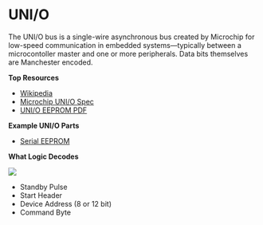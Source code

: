 # UNI/O

The UNI/O bus is a single-wire asynchronous bus created by Microchip for low-speed communication in embedded systems—typically between a microcontoller master and one or more peripherals. Data bits themselves are Manchester encoded.

**Top Resources**

* [Wikipedia](http://en.wikipedia.org/wiki/UNI/O)
* [Microchip UNI/O Spec](http://ww1.microchip.com/downloads/en/devicedoc/22076d.pdf)
* [UNI/O EEPROM PDF](http://ww1.microchip.com/downloads/en/DeviceDoc/DS-22085a.pdf)

**Example UNI/O Parts**

* [Serial EEPROM](http://www.microchip.com/pagehandler/en-us/products/memory/serialEEPROM/home.html)

**What Logic Decodes**

[ ![](https://trello-attachments.s3.amazonaws.com/57215da0d6b19b4ab3609e8c/1452x139/329d0eb8fbdd65454b52af1ca91d1a71/UNIO1.png) ](https://trello-attachments.s3.amazonaws.com/57215da0d6b19b4ab3609e8c/1452x139/329d0eb8fbdd65454b52af1ca91d1a71/UNIO1.png)

* Standby Pulse
* Start Header
* Device Address \(8 or 12 bit\)
* Command Byte

